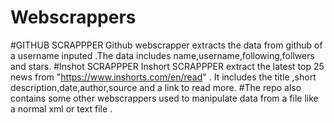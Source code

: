 # Webscrappers
#GITHUB SCRAPPPER
Github webscrapper extracts the data from github of a username inputed .The data includes name,username,following,follwers and stars.
#Inshot SCRAPPPER
Inshort SCRAPPPER extract the latest top 25 news from "https://www.inshorts.com/en/read" . It includes the title ,short description,date,author,source and a link to read more.
#The repo also contains some other webscrappers used to manipulate data from a file like a normal xml or text file .
